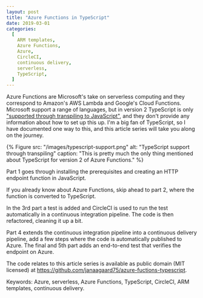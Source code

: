 ```yaml
---
layout: post
title: "Azure Functions in TypeScript"
date: 2019-03-01
categories:
  [
    ARM templates,
    Azure Functions,
    Azure,
    CircleCI,
    continuous delivery,
    serverless,
    TypeScript,
  ]
---
```


Azure Functions are Microsoft's take on serverless computing and they correspond to Amazon's AWS Lambda and Google's Cloud Functions. Microsoft support a range of languages, but in version 2 TypeScript is only ["supported through transpiling to JavaScript"](https://medium.com/r/?url=https%3A%2F%2Fdocs.microsoft.com%2Fen-us%2Fazure%2Fazure-functions%2Ffunctions-versions%23languages), and they don't provide any information about how to set up this up. I'm a big fan of TypeScript, so I have documented one way to this, and this article series will take you along on the journey.

{% Figure
  src: "/images/typescript-support.png"
  alt: "TypeScript support through transpiling"
  caption: "This is pretty much the only thing mentioned about TypeScript for version 2 of Azure Functions."
%}

Part 1 goes through installing the prerequisites and creating an HTTP endpoint function in JavaScript.

If you already know about Azure Functions, skip ahead to part 2, where the function is converted to TypeScript.

In the 3rd part a test is added and CircleCI is used to run the test automatically in a continuous integration pipeline. The code is then refactored, cleaning it up a bit.

Part 4 extends the continuous integration pipeline into a continuous delivery pipeline, add a few steps where the code is automatically published to Azure.
The final and 5th part adds an end-to-end test that verifies the endpoint on Azure.

The code relates to this article series is available as public domain (MIT licensed) at <https://github.com/janaagaard75/azure-fuctions-typescript>.

Keywords: Azure, serverless, Azure Functions, TypeScript, CircleCI, ARM templates, continuous delivery.
